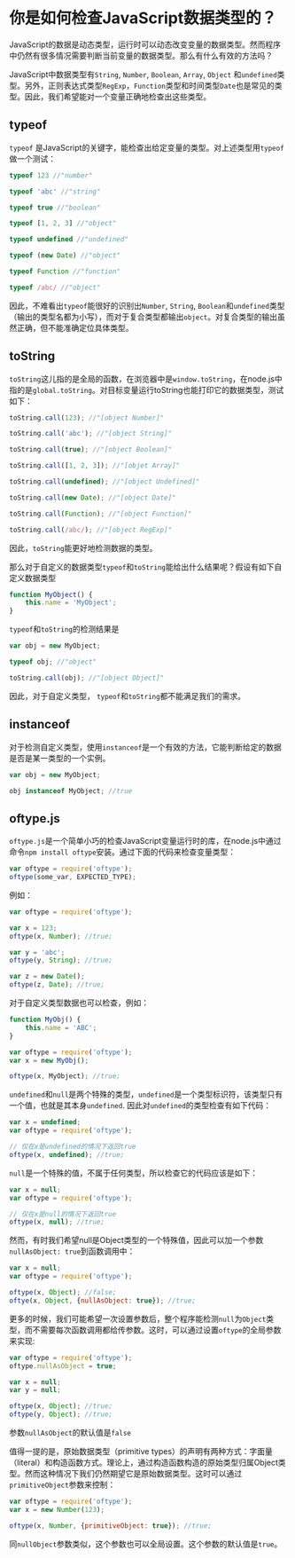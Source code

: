 <!--
Hidden field
-->
# 你是如何检查JavaScript数据类型的？

JavaScript的数据是动态类型，运行时可以动态改变变量的数据类型。然而程序中仍然有很多情况需要判断当前变量的数据类型。那么有什么有效的方法吗？

JavaScript中数据类型有`String`, `Number`, `Boolean`, `Array`, `Object` 和`undefined`类型。另外，正则表达式类型`RegExp`，`Function`类型和时间类型`Date`也是常见的类型。因此，我们希望能对一个变量正确地检查出这些类型。

## typeof
`typeof` 是JavaScript的关键字，能检查出给定变量的类型。对上述类型用`typeof`做一个测试：
```javascript
typeof 123 //"number"

typeof 'abc' //"string"

typeof true //"boolean"

typeof [1, 2, 3] //"object"

typeof undefined //"undefined"

typeof (new Date) //"object"

typeof Function //"function"

typeof /abc/ //"object"
```

因此，不难看出`typeof`能很好的识别出`Number`, `String`, `Boolean`和`undefined`类型（输出的类型名都为小写），而对于复合类型都输出`object`。对复合类型的输出虽然正确，但不能准确定位具体类型。

## toString
`toString`这儿指的是全局的函数，在浏览器中是`window.toString`，在node.js中指的是`global.toString`。对目标变量运行toString也能打印它的数据类型，测试如下：
```javascript
toString.call(123); //"[object Number]"

toString.call('abc'); //"[object String]"

toString.call(true); //"[object Boolean]"

toString.call([1, 2, 3]); //"[objet Array]"

toString.call(undefined); //"[object Undefined]"

toString.call(new Date); //"[object Date]"

toString.call(Function); //"[object Function]"

toString.call(/abc/); //"[object RegExp]"
```

因此，`toString`能更好地检测数据的类型。

那么对于自定义的数据类型`typeof`和`toString`能给出什么结果呢？假设有如下自定义数据类型
```javascript
function MyObject() {
    this.name = 'MyObject';
}
```
`typeof`和`toString`的检测结果是
```javascript
var obj = new MyObject;

typeof obj; //"object"

toString.call(obj); //"[object Object]"
```
因此，对于自定义类型， `typeof`和`toString`都不能满足我们的需求。

## instanceof
对于检测自定义类型，使用`instanceof`是一个有效的方法，它能判断给定的数据是否是某一类型的一个实例。
```javascript
var obj = new MyObject;

obj instanceof MyObject; //true
```

## oftype.js
`oftype.js`是一个简单小巧的检查JavaScript变量运行时的库，在node.js中通过命令`npm install oftype`安装。通过下面的代码来检查变量类型：
```javascript
var oftype = require('oftype');
oftype(some_var, EXPECTED_TYPE);
```
例如：
```javascript
var oftype = require('oftype');

var x = 123;
oftype(x, Number); //true;

var y = 'abc';
oftype(y, String); //true;

var z = new Date();
oftype(z, Date); //true;
```

对于自定义类型数据也可以检查，例如：
```javascript
function MyObj() {
    this.name = 'ABC';
}

var oftype = require('oftype');
var x = new MyObj();

oftype(x, MyObject); //true;
```

`undefined`和`null`是两个特殊的类型，`undefined`是一个类型标识符，该类型只有一个值，也就是其本身`undefined`. 因此对`undefined`的类型检查有如下代码：
```javascript
var x = undefined;
var oftype = require('oftype');

// 仅在x是undefined的情况下返回true
oftype(x, undefined); //true;
```

`null`是一个特殊的值，不属于任何类型，所以检查它的代码应该是如下：
```javascript
var x = null;
var oftype = require('oftype');

// 仅在x是null的情况下返回true
oftype(x, null); //true;
```

然而，有时我们希望null是Object类型的一个特殊值，因此可以加一个参数`nullAsObject: true`到函数调用中：
```javascript
var x = null;
var oftype = require('oftype');

oftype(x, Object); //false;
oftye(x, Object, {nullAsObject: true}); //true;
```

更多的时候，我们可能希望一次设置参数后，整个程序能检测`null`为`Object`类型，而不需要每次函数调用都给传参数。这时，可以通过设置`oftype`的全局参数来实现:
```javascript
var oftype = require('oftype');
oftype.nullAsObject = true;

var x = null;
var y = null;

oftype(x, Object); //true;
oftype(y, Object); //true;
```

参数`nullAsObject`的默认值是`false`

值得一提的是，原始数据类型（primitive types）的声明有两种方式：字面量（literal）和构造函数方式。理论上，通过构造函数构造的原始类型归属Object类型。然而这种情况下我们仍然期望它是原始数据类型。这时可以通过`primitiveObject`参数来控制：
```javascript
var oftype = require('oftype');
var x = new Number(123);

oftype(x, Number, {primitiveObject: true}); //true;
```

同`nullObject`参数类似，这个参数也可以全局设置。这个参数的默认值是`true`。

